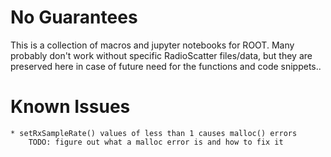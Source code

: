 #  No Guarantees
This is a collection of macros and jupyter notebooks for ROOT. Many probably don't work without specific RadioScatter 
files/data, but they are preserved here in case of future need for the functions and code snippets..

# Known Issues
    * setRxSampleRate() values of less than 1 causes malloc() errors
        TODO: figure out what a malloc error is and how to fix it


